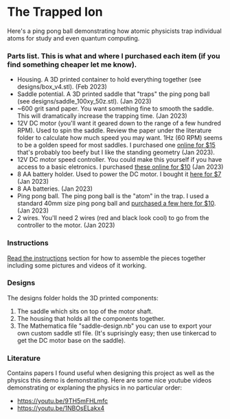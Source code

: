# The Trapped Ion
Here's a ping pong ball demonstrating how atomic physicists trap individual atoms for study and even quantum computing.

### Parts list. This is what and where I purchased each item (if you find something cheaper let me know).
* Housing. A 3D printed container to hold everything together (see designs/box_v4.stl). (Feb 2023)
* Saddle potential. A 3D printed saddle that "traps" the ping pong ball (see designs/saddle_100xy_50z.stl). (Jan 2023)
* ~600 grit sand paper. You want something fine to smooth the saddle. This will dramatically increase the trapping time. (Jan 2023)
* 12V DC motor (you'll want it geared down to the range of a few hundred RPM). Used to spin the saddle. Review the paper under the literature folder to calculate how much speed you may want. 1Hz (60 RPM) seems to be a golden speed for most saddles. I purchased one [online for $15](https://www.amazon.com/gp/product/B072R5G5GR/ref=ppx_yo_dt_b_asin_title_o08_s00?ie=UTF8&th=1) that's probably too beefy but I like the standing geometry (Jan 2023).
* 12V DC motor speed controller. You could make this yourself if you have access to a basic eletronics. I purchased [these online for $10](https://www.amazon.com/gp/product/B08HQQR3FQ/ref=ppx_yo_dt_b_asin_title_o01_s01?ie=UTF8&psc=1) (Jan 2023)
* 8 AA battery holder. Used to power the DC motor. I bought it [here for $7](https://www.amazon.com/gp/product/B07WP1CYYW/ref=ppx_yo_dt_b_asin_title_o01_s00?ie=UTF8&psc=1) (Jan 2023)
* 8 AA batteries. (Jan 2023)
* Ping pong ball. The ping pong ball is the "atom" in the trap. I used a standard 40mm size ping pong ball and [purchased a few here for $10](https://www.amazon.com/gp/product/B00V57KP1G/ref=ppx_yo_dt_b_asin_title_o00_s00?ie=UTF8&th=1). (Jan 2023)
* 2 wires. You'll need 2 wires (red and black look cool) to go from the controller to the motor. (Jan 2023)

### Instructions
[Read the instructions](https://github.com/ajrazander/hardware/tree/main/ion-trap-demo/instructions) section for how to assemble the pieces together including some pictures and videos of it working.

### Designs
The designs folder holds the 3D printed components:
1. The saddle which sits on top of the motor shaft.
2. The housing that holds all the components together.
3. The Mathematica file "saddle-design.nb" you can use to export your own custom saddle stl file. (It's suprisingly easy; then use tinkercad to get the DC motor base on the saddle).

### Literature
Contains papers I found useful when designing this project as well as the physics this demo is demonstrating. Here are some nice youtube videos demonstrating or explaning the physics in no particular order:
* https://youtu.be/9TH5mFHLmfc
* https://youtu.be/1NBOsELakx4
